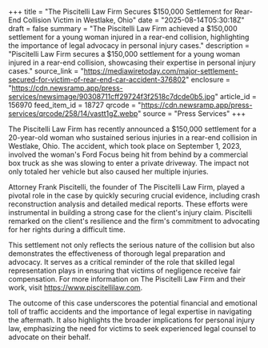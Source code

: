 +++
title = "The Piscitelli Law Firm Secures $150,000 Settlement for Rear-End Collision Victim in Westlake, Ohio"
date = "2025-08-14T05:30:18Z"
draft = false
summary = "The Piscitelli Law Firm achieved a $150,000 settlement for a young woman injured in a rear-end collision, highlighting the importance of legal advocacy in personal injury cases."
description = "Piscitelli Law Firm secures a $150,000 settlement for a young woman injured in a rear-end collision, showcasing their expertise in personal injury cases."
source_link = "https://mediawiretoday.com/major-settlement-secured-for-victim-of-rear-end-car-accident-376802"
enclosure = "https://cdn.newsramp.app/press-services/newsimage/90308711cff29724f3f2518c7dcde0b5.jpg"
article_id = 156970
feed_item_id = 18727
qrcode = "https://cdn.newsramp.app/press-services/qrcode/258/14/vastt1gZ.webp"
source = "Press Services"
+++

<p>The Piscitelli Law Firm has recently announced a $150,000 settlement for a 20-year-old woman who sustained serious injuries in a rear-end collision in Westlake, Ohio. The accident, which took place on September 1, 2023, involved the woman's Ford Focus being hit from behind by a commercial box truck as she was slowing to enter a private driveway. The impact not only totaled her vehicle but also caused her multiple injuries.</p><p>Attorney Frank Piscitelli, the founder of The Piscitelli Law Firm, played a pivotal role in the case by quickly securing crucial evidence, including crash reconstruction analysis and detailed medical reports. These efforts were instrumental in building a strong case for the client's injury claim. Piscitelli remarked on the client's resilience and the firm's commitment to advocating for her rights during a difficult time.</p><p>This settlement not only reflects the serious nature of the collision but also demonstrates the effectiveness of thorough legal preparation and advocacy. It serves as a critical reminder of the role that skilled legal representation plays in ensuring that victims of negligence receive fair compensation. For more information on The Piscitelli Law Firm and their work, visit <a href='https://www.piscitellilaw.com' rel='nofollow' target='_blank'>https://www.piscitellilaw.com</a>.</p><p>The outcome of this case underscores the potential financial and emotional toll of traffic accidents and the importance of legal expertise in navigating the aftermath. It also highlights the broader implications for personal injury law, emphasizing the need for victims to seek experienced legal counsel to advocate on their behalf.</p>
